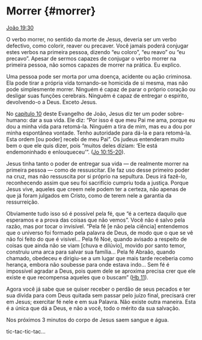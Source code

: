 # Morrer {#morrer}

[João 19:30](http://bibliaonline.com.br/acf/jo/19/30)

O verbo morrer, no sentido da morte de Jesus, deveria ser um verbo defectivo, como colorir, reaver ou precaver. Você jamais poderá conjugar estes verbos na primeira pessoa, dizendo “eu coloro”, “eu reavo” ou “eu precavo”. Apesar de sermos capazes de conjugar o verbo morrer na primeira pessoa, não somos capazes de morrer na prática. Eu explico.

Uma pessoa pode ser morta por uma doença, acidente ou ação criminosa. Ela pode tirar a própria vida tornando-se homicida de si mesma, mas não pode simplesmente morrer. Ninguém é capaz de parar o próprio coração ou desligar suas funções cerebrais. Ninguém é capaz de entregar o espírito, devolvendo-o a Deus. Exceto Jesus.

No [capítulo 10](http://bibliaonline.com.br/acf/jo/10) deste Evangelho de João, Jesus diz ter um poder sobre-humano: dar a sua vida. Ele diz: “Por isso é que meu Pai me ama, porque eu dou a minha vida para retomá-la. Ninguém a tira de mim, mas eu a dou por minha espontânea vontade. Tenho autoridade para dá-la e para retomá-la. Esta ordem [ou poder] recebi de meu Pai”. Os judeus entenderam muito bem o que ele quis dizer, pois “muitos deles diziam: ‘Ele está endemoninhado e enlouqueceu’”. ([Jo 10:15-20](http://bibliaonline.com.br/acf/jo/10/15-20)).

Jesus tinha tanto o poder de entregar sua vida — de realmente morrer na primeira pessoa — como de ressuscitar. Ele faz uso desse primeiro poder na cruz, mas não ressuscita por si próprio na sepultura. Deus irá fazê-lo, reconhecendo assim que seu foi sacrifício cumpriu toda a justiça. Porque Jesus vive, aqueles que creem nele podem ter a certeza, não apenas de que já foram julgados em Cristo, como de terem nele a garantia da ressurreição.

Obviamente tudo isso só é possível pela fé, que “é a certeza daquilo que esperamos e a prova das coisas que não vemos”. Você não é salvo pela razão, mas por tocar o invisível. “Pela fé [e não pela ciência] entendemos que o universo foi formado pela palavra de Deus, de modo que o que se vê não foi feito do que é visível... Pela fé Noé, quando avisado a respeito de coisas que ainda não se viam [chuva e dilúvio], movido por santo temor, construiu uma arca para salvar sua família... Pela fé Abraão, quando chamado, obedeceu e dirigiu-se a um lugar que mais tarde receberia como herança, embora não soubesse para onde estava indo... Sem fé é impossível agradar a Deus, pois quem dele se aproxima precisa crer que ele existe e que recompensa aqueles que o buscam” ([Hb 11](http://bibliaonline.com.br/acf/hb/11)).

Agora você já sabe que se quiser receber o perdão de seus pecados e ter sua dívida para com Deus quitada sem passar pelo juízo final, precisará crer em Jesus; exercitar fé nele e em sua Palavra. Não existe outra maneira. Esta é a única que dá a Deus, e não a você, todo o mérito da sua salvação.

Nos próximos 3 minutos do corpo de Jesus saem sangue e água.

tic-tac-tic-tac...